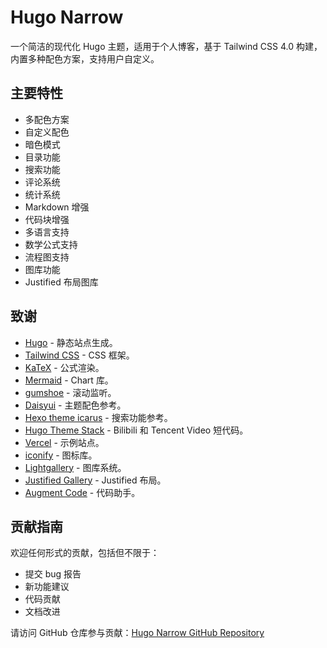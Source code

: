 # Hugo Narrow

一个简洁的现代化 Hugo 主题，适用于个人博客，基于 Tailwind CSS 4.0 构建，内置多种配色方案，支持用户自定义。

## 主要特性

- 多配色方案
- 自定义配色
- 暗色模式
- 目录功能
- 搜索功能
- 评论系统
- 统计系统
- Markdown 增强
- 代码块增强
- 多语言支持
- 数学公式支持
- 流程图支持
- 图库功能
- Justified 布局图库


## 致谢

- [Hugo](https://gohugo.io/) - 静态站点生成。
- [Tailwind CSS](https://tailwindcss.com/) - CSS 框架。
- [KaTeX](https://katex.org/) - 公式渲染。
- [Mermaid](https://mermaid.js.org/) - Chart 库。
- [gumshoe](https://github.com/cferdinandi/gumshoe) - 滚动监听。
- [Daisyui](https://daisyui.com/) - 主题配色参考。
- [Hexo theme icarus](https://github.com/ppoffice/hexo-theme-icarus) - 搜索功能参考。
- [Hugo Theme Stack](https://stack.jimmycai.com/) - Bilibili 和 Tencent Video 短代码。
- [Vercel](https://vercel.com/) - 示例站点。
- [iconify](https://iconify.design/) - 图标库。
- [Lightgallery](https://www.lightgalleryjs.com/) - 图库系统。
- [Justified Gallery](https://miromannino.github.io/Justified-Gallery/) - Justified 布局。
- [Augment Code](https://www.augmentcode.com/) - 代码助手。


## 贡献指南

欢迎任何形式的贡献，包括但不限于：

- 提交 bug 报告
- 新功能建议
- 代码贡献
- 文档改进

请访问 GitHub 仓库参与贡献：[Hugo Narrow GitHub Repository](https://github.com/tom2almighty/hugo-narrow)
